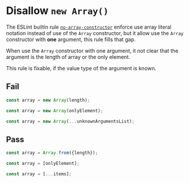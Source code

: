 # Disallow `new Array()`

The ESLint builtin rule [`no-array-constructor`](https://eslint.org/docs/rules/no-array-constructor) enforce use array literal notation instead of use of the `Array` constructor, but it allow use the `Array` constructor with **one** argument, this rule fills that gap.

When use the `Array` constructor with one argument, it not clear that the argument is the length of array or the only element.

This rule is fixable, if the value type of the argument is known.

## Fail

```js
const array = new Array(length);
```

```js
const array = new Array(onlyElement);
```

```js
const array = new Array(...unknownArgumentsList);
```

## Pass

```js
const array = Array.from({length});
```

```js
const array = [onlyElement];
```

```js
const array = [...items];
```
